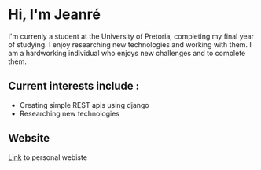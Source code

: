 # Hi, I'm Jeanré
 
I'm currenly a student at the University of Pretoria, completing my final year of studying. I enjoy researching new technologies and working with them. I am a hardworking individual who enjoys new challenges and to complete them.

## Current interests include : 
  - Creating simple REST apis using django
  - Researching new technologies

 


## Website
[Link](https://jayxd-2k.github.io/) to personal webiste
